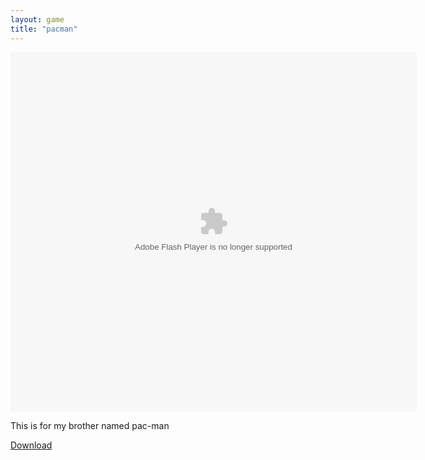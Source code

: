 ```yaml
---
layout: game
title: "pacman"
---
```

<object width="100" height="100">
    <embed src="pacman.swf" flashvars="" base="" quality="high" allowscriptaccess="always" allowfullscreen="true" bgcolor="" wmode="window" width="650" height="575" type="application/x-shockwave-flash" pluginspage="http://www.macromedia.com/go/getflashplayer">
</object>

<br>
<p>This is for my brother named pac-man</p>

<a href="pacman.swf" download class="btn btn-outline-dark">Download</a>
